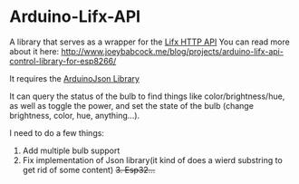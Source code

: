 # Arduino-Lifx-API
A library that serves as a wrapper for the [Lifx HTTP API](https://api.developer.lifx.com/docs)
You can read more about it here: http://www.joeybabcock.me/blog/projects/arduino-lifx-api-control-library-for-esp8266/

It requires the [ArduinoJson Library](https://github.com/bblanchon/ArduinoJson)

It can query the status of the bulb to find things like color/brightness/hue, as well as toggle the power, and set the state of the bulb (change brightness, color, hue, anything...).

I need to do a few things:

1. Add multiple bulb support
2. Fix implementation of Json library(it kind of does a wierd substring to get rid of some content)
~~3. Esp32...~~
